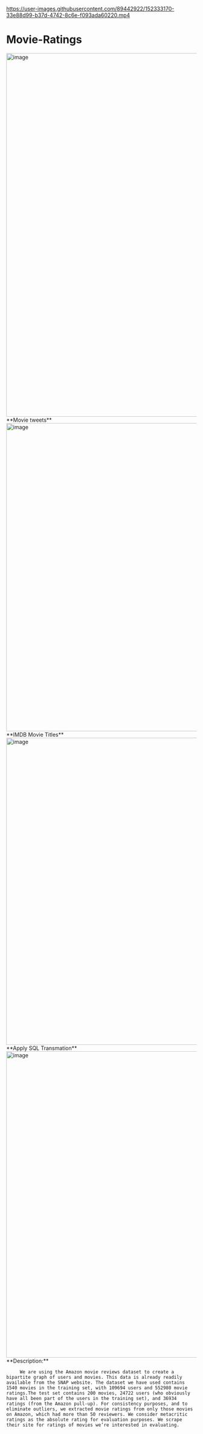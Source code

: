 

https://user-images.githubusercontent.com/89442922/152333170-33e88d99-b37d-4742-8c6e-f093ada60220.mp4

# Movie-Ratings
<img width="960" alt="image" src="https://user-images.githubusercontent.com/89442922/152193324-a4ed7619-9378-4c98-8100-48673d91c3b4.png">
**Movie tweets**
<img width="814" alt="image" src="https://user-images.githubusercontent.com/89442922/152193502-220647ff-8450-481c-ad44-9dddd271e4ba.png">
**IMDB Movie Titles**
<img width="811" alt="image" src="https://user-images.githubusercontent.com/89442922/152193772-3ca80396-9462-4533-942d-4be5ebc865c7.png">
**Apply SQL Transmation**
<img width="809" alt="image" src="https://user-images.githubusercontent.com/89442922/152193954-ff638d43-d0ad-4efe-ae15-f84a5824a6e1.png">
**Description:**

         We are using the Amazon movie reviews dataset to create a bipartite graph of users and movies. This data is already readily available from the SNAP website. The dataset we have used contains 1540 movies in the training set, with 109694 users and 552980 movie ratings.The test set contains 200 movies, 24722 users (who obviously have all been part of the users in the training set), and 36934 ratings (from the Amazon pull-up). For consistency purposes, and to eliminate outliers, we extracted movie ratings from only those movies on Amazon, which had more than 50 reviewers. We consider metacritic ratings as the absolute rating for evaluation purposes. We scrape their site for ratings of movies we’re interested in evaluating.
